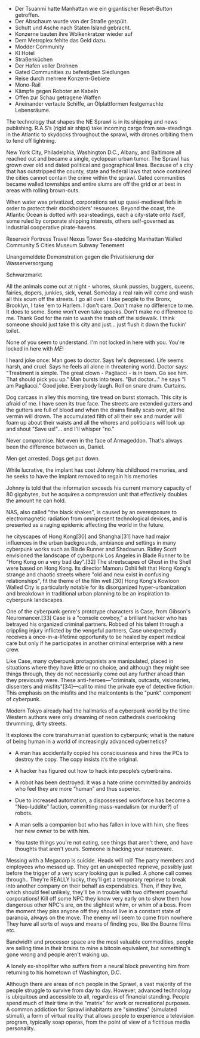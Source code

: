 - Der Tsuanmi hatte Manhattan wie ein gigantischer Reset-Button getroffen.
- Der Abschaum wurde von der Straße gespült.
- Schutt und Asche nach Staten Island gebracht.
- Konzerne bauten ihre Wolkenkratzer wieder auf
- Dem Metroplex fehlte das Geld dazu.
- Modder Community
- KI Hotel
- Straßenküchen
- Der Hafen voller Drohnen
- Gated Communities zu befestigten Siedlungen
- Reise durch mehrere Konzern-Gebiete
- Mono-Rail
- Kämpfe gegen Roboter an Kabeln
- Offen zur Schau getragene Waffen
- Aneinander vertaute Schiffe, an Ölplattformen festgemachte Lebensräume.

The technology that shapes the NE Sprawl is in its shipping and news publishing.  R.A.S’s (rigid air ships) take incoming cargo from sea-steadings in the Atlantic to skydocks throughout the sprawl, with drones orbiting them to fend off lightning.

New York City, Philadelphia, Washington D.C., Albany, and Baltimore all reached out and became a single, cyclopean urban tumor.   The Sprawl has grown over old and dated political and geographical lines.  Because of a city that has outstripped the county, state and federal laws that once contained the cities cannot contain the crime within the sprawl.   Gated communities became walled townships and entire slums are off the grid or at best in areas with rolling brown-outs.

When water was privatized, corporations set up quasi-medieval fiefs in order to protect their stockholders’ resources.  Beyond the coast, the Atlantic Ocean is dotted with sea-steadings, each a city-state onto itself, some ruled by corporate shipping interests, others self-governed as industrial cooperative pirate-havens.

Reservoir Fortress
Travel Nexus Tower
Sea-stedding
Manhattan Walled Community
5 Cities Museum
Subway Tenement

Unangemeldete Demonstration gegen die Privatisierung der Wasserversorgung

Schwarzmarkt

All the animals come out at night - whores, skunk pussies, buggers, queens, fairies, dopers, junkies, sick, venal. Someday a real rain will come and wash all this scum off the streets. I go all over. I take people to the Bronx, Brooklyn, I take 'em to Harlem. I don't care. Don't make no difference to me. It does to some. Some won't even take spooks. Don't make no difference to me.
Thank God for the rain to wash the trash off the sidewalk.
I think someone should just take this city and just... just flush it down the fuckin' toilet.

None of you seem to understand. I'm not locked in here with you. You're locked in here with *ME*!

 I heard joke once: Man goes to doctor. Says he's depressed. Life seems harsh, and cruel. Says he feels all alone in threatening world. Doctor says: "Treatment is simple. The great clown - Pagliacci - is in town. Go see him. That should pick you up." Man bursts into tears. "But doctor..." he says "I am Pagliacci." Good joke. Everybody laugh. Roll on snare drum. Curtains.

 Dog carcass in alley this morning, tire tread on burst stomach. This city is afraid of me. I have seen its true face. The streets are extended gutters and the gutters are full of blood and when the drains finally scab over, all the vermin will drown. The accumulated filth of all their sex and murder will foam up about their waists and all the whores and politicians will look up and shout "Save us!"... and I'll whisper "no."

 Never compromise. Not even in the face of Armageddon. That's always been the difference between us, Daniel.

  Men get arrested. Dogs get put down.

  While lucrative, the implant has cost Johnny his childhood memories, and he seeks to have the implant removed to regain his memories

  Johnny is told that the information exceeds his current memory capacity of 80 gigabytes, but he acquires a compression unit that effectively doubles the amount he can hold.

  NAS, also called "the black shakes", is caused by an overexposure to electromagnetic radiation from omnipresent technological devices, and is presented as a raging epidemic affecting the world in the future.

  he cityscapes of Hong Kong[30] and Shanghai[31] have had major influences in the urban backgrounds, ambiance and settings in many cyberpunk works such as Blade Runner and Shadowrun. Ridley Scott envisioned the landscape of cyberpunk Los Angeles in Blade Runner to be "Hong Kong on a very bad day".[32] The streetscapes of Ghost in the Shell were based on Hong Kong. Its director Mamoru Oshii felt that Hong Kong's strange and chaotic streets where "old and new exist in confusing relationships", fit the theme of the film well.[30] Hong Kong's Kowloon Walled City is particularly notable for its disorganized hyper-urbanization and breakdown in traditional urban planning to be an inspiration to cyberpunk landscapes.

  One of the cyberpunk genre's prototype characters is Case, from Gibson's Neuromancer.[33] Case is a "console cowboy," a brilliant hacker who has betrayed his organized criminal partners. Robbed of his talent through a crippling injury inflicted by the vengeful partners, Case unexpectedly receives a once-in-a-lifetime opportunity to be healed by expert medical care but only if he participates in another criminal enterprise with a new crew.

Like Case, many cyberpunk protagonists are manipulated, placed in situations where they have little or no choice, and although they might see things through, they do not necessarily come out any further ahead than they previously were. These anti-heroes—"criminals, outcasts, visionaries, dissenters and misfits"[34]—call to mind the private eye of detective fiction. This emphasis on the misfits and the malcontents is the "punk" component of cyberpunk.

Modern Tokyo already had the hallmarks of a cyberpunk world by the time Western authors were only dreaming of neon cathedrals overlooking thrumming, dirty streets.

 It explores the core transhumanist question to cyberpunk; what is the nature of being human in a world of increasingly advanced cybernetics?

- A man has accidentally copied his consciousness and hires the PCs to destroy the copy. The copy insists it’s the original.

- A hacker has figured out how to hack into people’s cyberbrains.

- A robot has been destroyed. It was a hate crime committed by androids who feel they are more “human” and thus superior.

- Due to increased automation, a dispossessed workforce has become a “Neo-luddite” faction, committing mass-vandalism (or murder?) of robots.

- A man sells a companion bot who has fallen in love with him, she flees her new owner to be with him.

- You taste things you're not eating, see things that aren't there, and have thoughts that aren't yours. Someone is hacking your neuroware.

Messing with a Megacorp is suicide. Heads will roll! The party members and employees who messed up. They get an unexpected reprieve, possibly just before the trigger of a very scary looking gun is pulled. A phone call comes through.. They're REALLY lucky, they'll get a temporary reprieve to break into another company on their behalf as expendables. Then, if they live, which should feel unlikely, they'll be in trouble with two different powerful corporations! Kill off some NPC they know very early on to show them how dangerous other NPC's are, on the slightest whim, or whim of a boss. From the moment they piss anyone off they should live in a constant state of paranoia, always on the move. The enemy will seem to come from nowhere They have all sorts of ways and means of finding you, like the Bourne films etc.

Bandwidth and processor space are the most valuable commodities, people are selling time in their brains to mine a bitcoin equivalent, but something's gone wrong and people aren't waking up.

A lonely ex-shoplifter who suffers from a neural block preventing him from returning to his hometown of Washington, D.C.

Although there are areas of rich people in the Sprawl, a vast majority of the people struggle to survive from day to day. However, advanced technology is ubiquitous and accessible to all, regardless of financial standing. People spend much of their time in the "matrix" for work or recreational purposes. A common addiction for Sprawl inhabitants are "simstims" (simulated stimuli), a form of virtual reality that allows people to experience a television program, typically soap operas, from the point of view of a fictitious media personality.